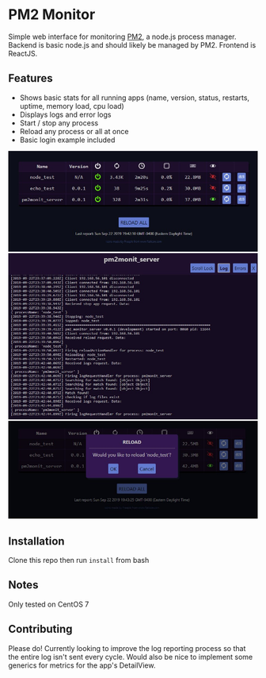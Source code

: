 # PM2 Monitor
Simple web interface for monitoring [PM2](http://pm2.keymetrics.io/), a node.js process manager.
Backend is basic node.js and should likely be managed by PM2.
Frontend is ReactJS.

## Features
- Shows basic stats for all running apps (name, version, status, restarts, uptime, memory load, cpu load)
- Displays logs and error logs
- Start / stop any process
- Reload any process or all at once
- Basic login example included

![main](repo_images/pm2_monit_main.jpg)
![logs](repo_images/pm2_monit_logs.jpg)
![reload](repo_images/pm2_monit_reload.jpg)

## Installation
Clone this repo then run `install` from bash

## Notes
Only tested on CentOS 7

## Contributing
Please do! Currently looking to improve the log reporting process so that the entire log isn't sent every cycle. Would also be nice to implement some generics for metrics for the app's DetailView.